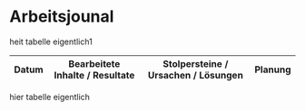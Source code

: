 # Arbeitsjounal

heit tabelle eigentlich1


| Datum | Bearbeitete Inhalte / Resultate | Stolpersteine / Ursachen / Lösungen | Planung |
|-----------|--------------------------|-----------------|-------------|


hier tabelle eigentlich
